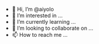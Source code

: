 - 👋 Hi, I’m @aiyolo
- 👀 I’m interested in ...
- 🌱 I’m currently learning ...
- 💞️ I’m looking to collaborate on ...
- 📫 How to reach me ...

<!---
aiyolo/aiyolo is a ✨ special ✨ repository because its `README.md` (this file) appears on your GitHub profile.
You can click the Preview link to take a look at your changes.
--->
